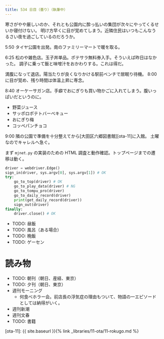 ```yaml
---
title: 534 日目（曇り）（執筆中）
---
```


寒さがやや厳しいのか、それとも公園内に酔っ払いの集団が次々にやってくるせいか寝付けない。
明け方早くに目が覚めてしまう。近隣住民はいつもこんなうるさい夜を過ごしているのだろうか。

5:50 タイヤ公園を出発。南のファミリーマートで暖を取る。

6:25 松のや雑色店。玉子丼単品。ポテサラ無料券入手。そういえば昨日はなかった。
調子に乗って飯と味噌汁をおかわりする。これは得だ。

満腹になって退店。陽当たりが良くなりかける駅前ベンチで居眠り待機。
8:00 に目が覚め、残り時間は体温上昇に専念。

8:40 オーケーサガン店。手癖でおにぎりも買い物かごに入れてしまう。腹いっぱいだというのに。
* 野菜ジュース
* サッポロポテトバーベキュー
* おにぎり梅
* コッペパンチョコ

9:00 隣の公園で準備を十分整えてから[大田区六郷図書館][ota-11]に入館。
土曜なのでキャレルへ急ぐ。

まず `mjnet.py` の実装のための HTML 調査と動作確認。トップページまでの遷移は動く。

```python
driver = webdriver.Edge()
sign_in(driver, sys.argv[0], sys.argv[1]) # OK
try:
    go_to_top(driver) # OK
    go_to_play_data(driver) # NG
    go_to_tompu_pro(driver)
    go_to_daily_record(driver)
    print(get_daily_record(driver))
    sign_out(driver)
finally:
    driver.close() # OK
```

* TODO: 昼飯
* TODO: 風呂（ある場合）
* TODO: 晩飯
* TODO: ゲーセン

# 読み物

* TODO: 朝刊（朝日、産経、東京）
* TODO: 夕刊（朝日、東京）
* 週刊モーニング
  * 何食べホラー会。前店長の浮気症の理由もついて、物語の一エピソードとしては納得がいく。
* 週刊新潮
* 週刊文春
* TODO: 書籍

[ota-11]: {{ site.baseurl }}{% link _libraries/11-ota/11-rokugo.md %}
